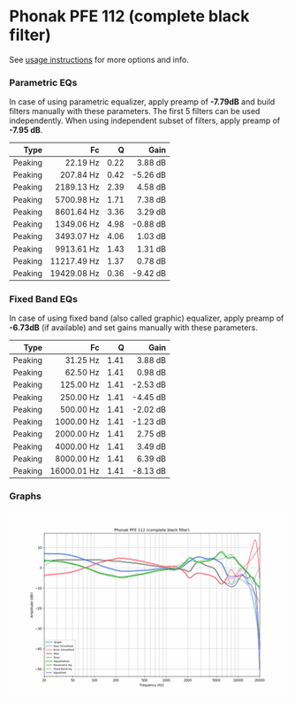 # Phonak PFE 112 (complete black filter)
See [usage instructions](https://github.com/jaakkopasanen/AutoEq#usage) for more options and info.

### Parametric EQs
In case of using parametric equalizer, apply preamp of **-7.79dB** and build filters manually
with these parameters. The first 5 filters can be used independently.
When using independent subset of filters, apply preamp of **-7.95 dB**.

| Type    | Fc          |    Q | Gain     |
|--------:|------------:|-----:|---------:|
| Peaking | 22.19 Hz    | 0.22 | 3.88 dB  |
| Peaking | 207.84 Hz   | 0.42 | -5.26 dB |
| Peaking | 2189.13 Hz  | 2.39 | 4.58 dB  |
| Peaking | 5700.98 Hz  | 1.71 | 7.38 dB  |
| Peaking | 8601.64 Hz  | 3.36 | 3.29 dB  |
| Peaking | 1349.06 Hz  | 4.98 | -0.88 dB |
| Peaking | 3493.07 Hz  | 4.06 | 1.03 dB  |
| Peaking | 9913.61 Hz  | 1.43 | 1.31 dB  |
| Peaking | 11217.49 Hz | 1.37 | 0.78 dB  |
| Peaking | 19429.08 Hz | 0.36 | -9.42 dB |

### Fixed Band EQs
In case of using fixed band (also called graphic) equalizer, apply preamp of **-6.73dB**
(if available) and set gains manually with these parameters.

| Type    | Fc          |    Q | Gain     |
|--------:|------------:|-----:|---------:|
| Peaking | 31.25 Hz    | 1.41 | 3.88 dB  |
| Peaking | 62.50 Hz    | 1.41 | 0.98 dB  |
| Peaking | 125.00 Hz   | 1.41 | -2.53 dB |
| Peaking | 250.00 Hz   | 1.41 | -4.45 dB |
| Peaking | 500.00 Hz   | 1.41 | -2.02 dB |
| Peaking | 1000.00 Hz  | 1.41 | -1.23 dB |
| Peaking | 2000.00 Hz  | 1.41 | 2.75 dB  |
| Peaking | 4000.00 Hz  | 1.41 | 3.49 dB  |
| Peaking | 8000.00 Hz  | 1.41 | 6.39 dB  |
| Peaking | 16000.01 Hz | 1.41 | -8.13 dB |

### Graphs
![](./Phonak%20PFE%20112%20(complete%20black%20filter).png)